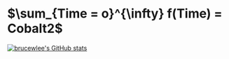 # $\sum_{Time = o}^{\infty} f(Time) = Cobalt2$

[![brucewlee's GitHub stats](https://github-readme-stats.vercel.app/api?username=brucewlee)](https://github.com/anuraghazra/github-readme-stats)
